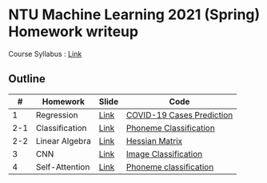 # NTU Machine Learning 2021 (Spring) Homework writeup
Course Syllabus : [Link](https://speech.ee.ntu.edu.tw/~hylee/ml/2021-spring.html)

## Outline
|#|Homework|Slide|Code|
|-|-|-|-|
|1|Regression|[Link]()|[COVID-19 Cases Prediction](HW1/homework1.ipynb)|
|2-1|Classification|[Link]()|[Phoneme Classification](HW2/homework2_1.ipynb)|
|2-2|Linear Algebra|[Link]()|[Hessian Matrix](HW2/homework2_2.ipynb)|
|3|CNN|[Link]()|[Image Classification](HW3/homework3.ipynb)|
|4|Self-Attention|[Link]()|[Phoneme classification](HW4/homework4.ipnb)|
